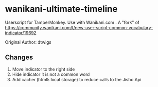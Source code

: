 # wanikani-ultimate-timeline

Userscript for TamperMonkey. Use with Wanikani.com . A "fork" of https://community.wanikani.com/t/new-user-script-common-vocabulary-indicator/19692

Original Author: dtwigs

## Changes

1. Move indicator to the right side
2. Hide indicator it is not a common word
3. Add cacher (html5 local storage) to reduce calls to the Jisho Api